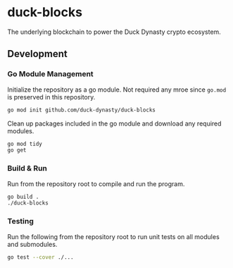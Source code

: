 # duck-blocks
The underlying blockchain to power the Duck Dynasty crypto ecosystem.


## Development

### Go Module Management
Initialize the repository as a go module. Not required any mroe since `go.mod` is preserved in this repository.
```bash
go mod init github.com/duck-dynasty/duck-blocks
```

Clean up packages included in the go module and download any required modules.
```bash
go mod tidy
go get
```

### Build & Run
Run from the repository root to compile and run the program.
```bash
go build .
./duck-blocks
```

### Testing
Run the following from the repository root to run unit tests on all modules and submodules.
```bash
go test --cover ./...
```
